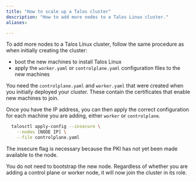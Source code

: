 ```yaml
---
title: "How to scale up a Talos cluster"
description: "How to add more nodes to a Talos Linux cluster."
aliases:

---
```


To add more nodes to a Talos Linux cluster, follow the same procedure as when initially creating the cluster:

- boot the new machines to install Talos Linux
- apply the `worker.yaml` or `controlplane.yaml` configuration files to the new machines

You need the `controlplane.yaml` and `worker.yaml` that were created when you initially deployed your cluster.
These contain the certificates that enable new machines to join.

Once you have the IP address, you can then apply the correct configuration for each machine you are adding, either `worker` or `controlplane`.

```bash
  talosctl apply-config --insecure \
    --nodes [NODE IP] \
    --file controlplane.yaml
```

The insecure flag is necessary because the PKI has not yet been made available to the node.

You do not need to bootstrap the new node.
Regardless of whether you are adding a control plane or worker node, it will now join the cluster in its role.

